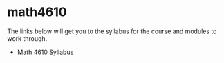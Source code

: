 # math4610

The links below will get you to the syllabus for the course and modules to work through.

* [Math 4610 Syllabus](./syllabus/syllabus.md)
